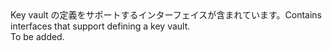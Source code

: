<Namespace Name="Microsoft.Azure.Management.KeyVault.Fluent.Vault.Definition">
  <Docs>
    <summary><span data-ttu-id="faa31-101">Key vault の定義をサポートするインターフェイスが含まれています。</span><span class="sxs-lookup"><span data-stu-id="faa31-101">Contains interfaces that support defining a key vault.</span></span></summary> 
    <remarks>To be added.</remarks>
  </Docs>
</Namespace>
